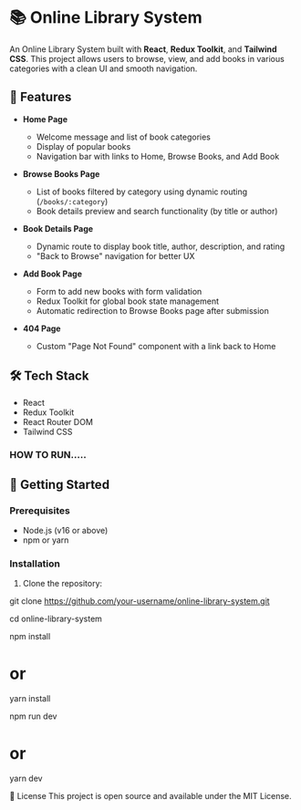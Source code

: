 # 📚 Online Library System

An Online Library System built with **React**, **Redux Toolkit**, and **Tailwind CSS**. This project allows users to browse, view, and add books in various categories with a clean UI and smooth navigation.

## 🚀 Features

- **Home Page**
  - Welcome message and list of book categories
  - Display of popular books
  - Navigation bar with links to Home, Browse Books, and Add Book

- **Browse Books Page**
  - List of books filtered by category using dynamic routing (`/books/:category`)
  - Book details preview and search functionality (by title or author)

- **Book Details Page**
  - Dynamic route to display book title, author, description, and rating
  - "Back to Browse" navigation for better UX

- **Add Book Page**
  - Form to add new books with form validation
  - Redux Toolkit for global book state management
  - Automatic redirection to Browse Books page after submission

- **404 Page**
  - Custom "Page Not Found" component with a link back to Home

## 🛠️ Tech Stack

- React
- Redux Toolkit
- React Router DOM
- Tailwind CSS




### HOW TO RUN.....

## 🧪 Getting Started

### Prerequisites

- Node.js (v16 or above)
- npm or yarn

### Installation

1. Clone the repository:

git clone https://github.com/your-username/online-library-system.git

cd online-library-system

npm install
# or
yarn install

npm run dev
# or
yarn dev


📄 License
This project is open source and available under the MIT License.


